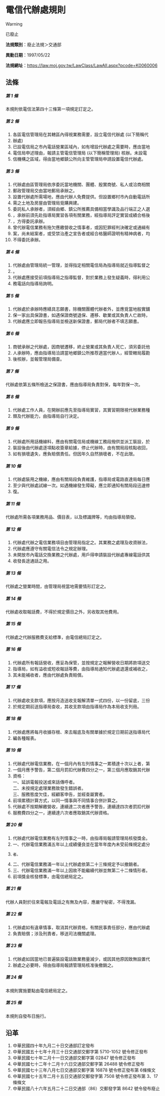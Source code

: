 # 電信代辦處規則


> [!WARNING]
> 已廢止


**法規類別**：廢止法規＞交通部

**異動日期**：1997/05/22  

**法規網址**：https://law.moj.gov.tw/LawClass/LawAll.aspx?pcode=K0060006



## 法條
##### 第 1 條
本規則依電信法第四十三條第一項規定訂定之。

##### 第 2 條
1. 各區電信管理局在其轄區內得視業務需要，設立電信代辦處 (以下簡稱代
1. 辦處)
1. 已設電信局之市內電話營業區域內，如有增設代辦處之需要時，應由當地
1. 電信局申述理由，報請主管電信管理局 (以下簡稱管理局) 核辦。未設電
1. 信機構之區域，得由當地鄉鎮公所向主管管理局申請設置電信代辦處。

##### 第 3 條
1. 代辦處由區管理局依序委託當地機關、團體、殷實商號、私人或洽商相關
1. 郵政管理局交由當地郵局承辦之。
1. 設置代辦處所需場地，應由代辦人免費提供。但設置鄉村市內自動電話所
1. 需之土地及房屋由管理局覓購興建。
1. 委託私人承辦者，須經由鄉、鎮公所推薦具備相當學識及品行端正之人選
1. ，承辦前須先赴指導局實習各項有關業務，經指導局評定實習成績合格後
1. ，方得委託承辦。
1. 曾代辦電信業務有拖欠應繳營收之情事者，或因犯罪經判決確定或通緝有
1. 案，尚未結案者，或受禁治產之宣告者或經合格醫師證明有精神病者，均
1. 不得委託承辦。

##### 第 4 條
1. 代辦處由管理局統一管理，並得指定相關電信局為指導局就近指導監督之
1. 。
1. 代辦處應接受前項指導局之指導監督，對於業務上發生疑義時，得利用公
1. 務電話向指導局詢明。

##### 第 5 條
1. 代辦處於承辦時應繕具志願書，除機關團體代辦者外，並應覓當地殷實舖
1. 保一家出具保證書，如遇保證商號退保、遷移、歇業或其負責人亡故時，
1. 代辦處應立即報告指導局並檢送新保證書，郵局代辦者不填志願書。

##### 第 6 條
1. 商號承辦之代辦處，因商號遷移，終止營業或其負責人死亡，須另委託他
1. 人承辦時，應由指導局洽請當地鄉鎮公所推荐適當代辦人，經管轄局履勘
1. 後核辦，並報管理局備查。

##### 第 7 條
代辦處依第五條所檢送之保證書，應由指導局負責對保，每年對保一次。

##### 第 8 條
1. 代辦處工作人員，在開辦前應先至指導局實習，其實習期限視代辦業務種
1. 類及代辦能力，由指導局自行決定。

##### 第 9 條
1. 代辦處所用話機線料，應由有關電信局或機線工務段撥供並派工裝設，於
1. 裝設後由代辦處逐項點收簽章給據，停止代辦時，由有關局段核點收回，
1. 如有損壞遺失，應負賠償責任。但因年久自然損壞者，不在此限。

##### 第 10 條
1. 代辦處裝用之機線，應由有關局段負責維護，指導局或電路直達局每日應
1. 至少與代辦處試線一次。如遇機線發生障礙，應立即通知有關局段迅速修
1. 復。

##### 第 11 條
代辦處所需各項業務用品、價目表，以及標識牌等，均由指導局領發。

##### 第 12 條
1. 代辦處代辦之電信業務項目由管理局指定之。其業務之處理及收資辦法，
1. 代辦處應遵守有關電信法令之規定辦理。
1. 未開放市內電話交換業務之代辦處，用戶得申請裝設代辦處專線電話供其
1. 收發長途通話之用。

##### 第 13 條
代辦處之營業時間，由管理局視當地需要情形訂定之。

##### 第 14 條
代辦處收取報話費，不得於規定價目之外，另收取其他費用。

##### 第 15 條
代辦處之代辦服務費支給標準，由電信總局訂定之。

##### 第 16 條
1. 代辦處所有報話營收，應妥為保管，並按規定之報解營收日期將款項送交
1. 指導局，如有溢收或短收報話等費，由指導局通知代辦處退還或補收之，
1. 其未能補收者，應由代辦處負責賠償。

##### 第 17 條
1. 代辦處收支款項，應按月造送收支報解清單一式四份，以一份留底，三份
1. 於規定期前送指導局查收，其收支款項由指導局作為本局收支列冊。

##### 第 18 條
1. 代辦處應將每月收據存根、來去報底及有關單據於規定日期前送指導局代
1. 編各種報表。

##### 第 19 條
1. 代辦處代辦電信業務，在一個月內有左列情事之一累積達十次以上者，第
1. 一個月應予警告，第二個月罰扣代辦費四分之一，第三個月應取銷其代辦
1. 資格：  
一、延誤電報投送或來話傳呼者。  
二、未按規定處理業務致發生錯誤者。  
三、服務態度欠佳，經顧客申告，並經查屬實者。
1. 前項累積計算方式，以同一情事與不同情事合併計算之。
1. 代辦處不按期解繳營收，連續達二次者應予警告，連續達四次者罰扣代辦
1. 服務費四分之一，連續達六次者應取銷其代辦資格。

##### 第 20 條
1. 代辦處代辦電信業務有左列情事之一時，由指導局報請管理局核發獎金。
1. 一、代辦電信業務滿五年以上成績優良並在當年年度內未受前條規定處分
1.     者。
1. 二、代辦電信業務滿一年以上代辦處依第二十三條規定予以撤銷者。
1. 三、代辦電信業務滿一年以上因故不能繼續代辦並無第二十二條情形者。
1. 前項獎金核發標準，由電信總局定之。

##### 第 21 條
代辦人員對於往來電報及電話之有無及內容，應嚴守秘密，不得洩漏。

##### 第 22 條
1. 代辦處如有違章情事，取消其代辦資格，有關民事責任部分，應由代辦處
1. 負責賠償；涉及刑責者，移送司法機關處理。

##### 第 23 條
1. 代辦處如因當地已普遍裝設電話致業務量減少，或因其他原因致無設置代
1. 辦處之必要時，得由指導局報請管理局核准後撤銷之。

##### 第 24 條
本規則實施要點由電信總局定之。

##### 第 25 條
本規則自發布日施行。

## 沿革
1. 中華民國四十年九月二十日交通部訂定發布
1. 中華民國五十七年十月三十日交通部交郵字第 5710-1052 號令修正發布
1. 中華民國七十年二月十一日交通部交郵字第 02847 號令修正發布
1. 中華民國七十二年十二月十六日交通部交郵字第 26488 號令修正發布
1. 中華民國七十三年八月七日交通部交郵字第 16878 號令修正發布第 6條條文
1. 中華民國七十五年二月十五日交通部交郵發字第 7508  號令修正發布第 3、17  條條文
1. 中華民國八十六年五月二十二日交通部（86）交郵發字第 8642  號令發布廢止
